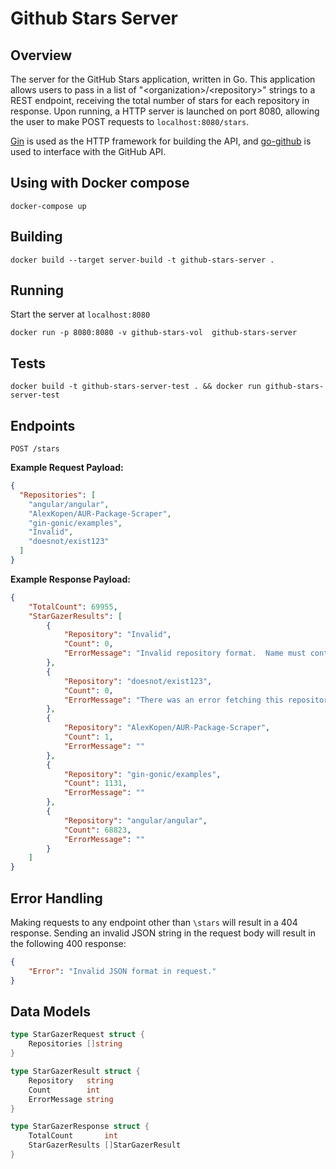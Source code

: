 # Github Stars Server

## Overview
The server for the GitHub Stars application, written in Go.  This application allows users
to pass in a list of "\<organization>/\<repository>" strings to a REST endpoint, receiving the total number
of stars for each repository in response.  Upon running, a HTTP server is launched on port 8080, allowing the user to 
make POST requests to `localhost:8080/stars`.

[Gin](https://github.com/gin-gonic/gin) is used as the HTTP framework for building the API, and
[go-github](https://github.com/google/go-github) is used to interface with the GitHub API.

## Using with Docker compose
```
docker-compose up
```

## Building
```
docker build --target server-build -t github-stars-server .
```

## Running
Start the server at `localhost:8080`
```
docker run -p 8080:8080 -v github-stars-vol  github-stars-server
```

## Tests
```
docker build -t github-stars-server-test . && docker run github-stars-server-test
```

## Endpoints
```
POST /stars
```

**Example Request Payload:**
```json
{
  "Repositories": [
    "angular/angular",
    "AlexKopen/AUR-Package-Scraper",
    "gin-gonic/examples",
    "Invalid",
    "doesnot/exist123"
  ]
}
```

**Example Response Payload:**
```json
{
    "TotalCount": 69955,
    "StarGazerResults": [
        {
            "Repository": "Invalid",
            "Count": 0,
            "ErrorMessage": "Invalid repository format.  Name must contain an owner and repo separated by a '/'."
        },
        {
            "Repository": "doesnot/exist123",
            "Count": 0,
            "ErrorMessage": "There was an error fetching this repository information from GitHub. Make sure the repository exists and the owner and repo name is correct."
        },
        {
            "Repository": "AlexKopen/AUR-Package-Scraper",
            "Count": 1,
            "ErrorMessage": ""
        },
        {
            "Repository": "gin-gonic/examples",
            "Count": 1131,
            "ErrorMessage": ""
        },
        {
            "Repository": "angular/angular",
            "Count": 68823,
            "ErrorMessage": ""
        }
    ]
}
```

## Error Handling
Making requests to any endpoint other than `\stars` will result in a 404 response.  Sending an invalid JSON string in the request body will result in the following 400 response:
```json
{
    "Error": "Invalid JSON format in request."
}
```

## Data Models
```go
type StarGazerRequest struct {
	Repositories []string
}

type StarGazerResult struct {
	Repository   string
	Count        int
	ErrorMessage string
}

type StarGazerResponse struct {
	TotalCount       int
	StarGazerResults []StarGazerResult
}
```
